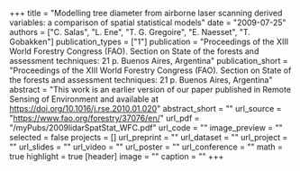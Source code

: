 +++
title = "Modelling tree diameter from airborne laser scanning derived variables: a comparison of spatial statistical models"
date = "2009-07-25"
authors = ["C. Salas", "L. Ene", "T. G. Gregoire", "E. Naesset", "T. Gobakken"]
publication_types = ["1"]
publication = "Proceedings of the XIII World Forestry Congress (FAO).  Section on State of the forests and assessment techniques: 21 p. Buenos Aires, Argentina"
publication_short = "Proceedings of the XIII World Forestry Congress (FAO).  Section on State of the forests and assessment techniques: 21 p. Buenos Aires, Argentina"
abstract = "This work is an earlier version of our paper published in Remote Sensing of Environment and available at https://doi.org/10.1016/j.rse.2010.01.020"
abstract_short = ""
url_source = "https://www.fao.org/forestry/37076/en/"
url_pdf = "/myPubs/2009lidarSpatStat_WFC.pdf"
url_code = ""
image_preview = ""
selected = false
projects = []
url_preprint = ""
url_dataset = ""
url_project = ""
url_slides = ""
url_video = ""
url_poster = ""
url_conference = ""
math = true
highlight = true
[header]
image = ""
caption = ""
+++
